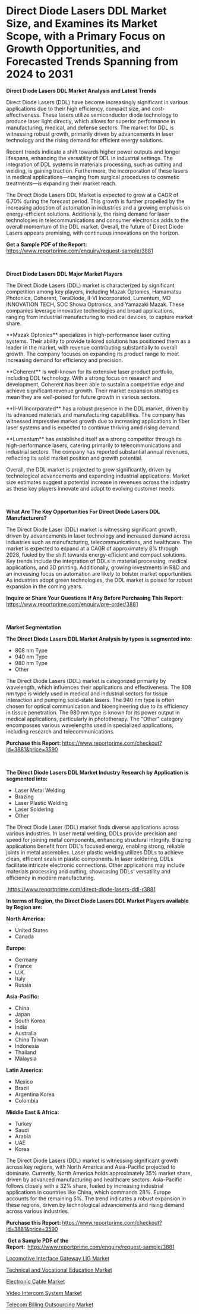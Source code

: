 <p><h1>Direct Diode Lasers DDL Market Size, and Examines its Market Scope, with a Primary Focus on Growth Opportunities, and Forecasted Trends Spanning from 2024 to 2031</h1></p><p><strong>Direct Diode Lasers DDL Market Analysis and Latest Trends</strong></p>
<p><p>Direct Diode Lasers (DDL) have become increasingly significant in various applications due to their high efficiency, compact size, and cost-effectiveness. These lasers utilize semiconductor diode technology to produce laser light directly, which allows for superior performance in manufacturing, medical, and defense sectors. The market for DDL is witnessing robust growth, primarily driven by advancements in laser technology and the rising demand for efficient energy solutions.</p><p>Recent trends indicate a shift towards higher power outputs and longer lifespans, enhancing the versatility of DDL in industrial settings. The integration of DDL systems in materials processing, such as cutting and welding, is gaining traction. Furthermore, the incorporation of these lasers in medical applications—ranging from surgical procedures to cosmetic treatments—is expanding their market reach.</p><p>The Direct Diode Lasers DDL Market is expected to grow at a CAGR of 6.70% during the forecast period. This growth is further propelled by the increasing adoption of automation in industries and a growing emphasis on energy-efficient solutions. Additionally, the rising demand for laser technologies in telecommunications and consumer electronics adds to the overall momentum of the DDL market. Overall, the future of Direct Diode Lasers appears promising, with continuous innovations on the horizon.</p></p>
<p><strong>Get a Sample PDF of the Report:&nbsp;</strong> <a href="https://www.reportprime.com/enquiry/request-sample/3881?utm_campaign=1091&utm_medium=2&utm_source=Github&utm_content=ia&utm_term=15112024&utm_id=direct-diode-lasers-ddl">https://www.reportprime.com/enquiry/request-sample/3881</a></p>
<p>&nbsp;</p>
<p><strong>Direct Diode Lasers DDL Major Market Players</strong></p>
<p><p>The Direct Diode Lasers (DDL) market is characterized by significant competition among key players, including Mazak Optonics, Hamamatsu Photonics, Coherent, TeraDiode, II-VI Incorporated, Lumentum, MD INNOVATION TECH, SOC Showa Optronics, and Yamazaki Mazak. These companies leverage innovative technologies and broad applications, ranging from industrial manufacturing to medical devices, to capture market share.</p><p>**Mazak Optonics** specializes in high-performance laser cutting systems. Their ability to provide tailored solutions has positioned them as a leader in the market, with revenue contributing substantially to overall growth. The company focuses on expanding its product range to meet increasing demand for efficiency and precision.</p><p>**Coherent** is well-known for its extensive laser product portfolio, including DDL technology. With a strong focus on research and development, Coherent has been able to sustain a competitive edge and achieve significant revenue growth. Their market expansion strategies mean they are well-poised for future growth in various sectors.</p><p>**II-VI Incorporated** has a robust presence in the DDL market, driven by its advanced materials and manufacturing capabilities. The company has witnessed impressive market growth due to increasing applications in fiber laser systems and is expected to continue thriving amid rising demand.</p><p>**Lumentum** has established itself as a strong competitor through its high-performance lasers, catering primarily to telecommunications and industrial sectors. The company has reported substantial annual revenues, reflecting its solid market position and growth potential.</p><p>Overall, the DDL market is projected to grow significantly, driven by technological advancements and expanding industrial applications. Market size estimates suggest a potential increase in revenues across the industry as these key players innovate and adapt to evolving customer needs.</p></p>
<p>&nbsp;</p>
<p><strong>What Are The Key Opportunities For Direct Diode Lasers DDL Manufacturers?</strong></p>
<p><p>The Direct Diode Laser (DDL) market is witnessing significant growth, driven by advancements in laser technology and increased demand across industries such as manufacturing, telecommunications, and healthcare. The market is expected to expand at a CAGR of approximately 8% through 2028, fueled by the shift towards energy-efficient and compact solutions. Key trends include the integration of DDLs in material processing, medical applications, and 3D printing. Additionally, growing investments in R&D and an increasing focus on automation are likely to bolster market opportunities. As industries adopt green technologies, the DDL market is poised for robust expansion in the coming years.</p></p>
<p><strong>Inquire or Share Your Questions If Any Before Purchasing This Report:</strong> <a href="https://www.reportprime.com/enquiry/pre-order/3881?utm_campaign=1091&utm_medium=2&utm_source=Github&utm_content=ia&utm_term=15112024&utm_id=direct-diode-lasers-ddl">https://www.reportprime.com/enquiry/pre-order/3881</a></p>
<p>&nbsp;</p>
<p><strong>Market Segmentation</strong></p>
<p><strong>The Direct Diode Lasers DDL Market Analysis by types is segmented into:</strong></p>
<p><ul><li>808 nm Type</li><li>940 nm Type</li><li>980 nm Type</li><li>Other</li></ul></p>
<p><p>The Direct Diode Lasers (DDL) market is categorized primarily by wavelength, which influences their applications and effectiveness. The 808 nm type is widely used in medical and industrial sectors for tissue interaction and pumping solid-state lasers. The 940 nm type is often chosen for optical communication and bioengineering due to its efficiency in tissue penetration. The 980 nm type is known for its power output in medical applications, particularly in phototherapy. The "Other" category encompasses various wavelengths used in specialized applications, including research and telecommunications.</p></p>
<p><strong>Purchase this Report:&nbsp;</strong><a href="https://www.reportprime.com/checkout?id=3881&price=3590&utm_campaign=1091&utm_medium=2&utm_source=Github&utm_content=ia&utm_term=15112024&utm_id=direct-diode-lasers-ddl">https://www.reportprime.com/checkout?id=3881&price=3590</a></p>
<p>&nbsp;</p>
<p><strong>The Direct Diode Lasers DDL Market Industry Research by Application is segmented into:</strong></p>
<p><ul><li>Laser Metal Welding</li><li>Brazing</li><li>Laser Plastic Welding</li><li>Laser Soldering</li><li>Other</li></ul></p>
<p><p>The Direct Diode Laser (DDL) market finds diverse applications across various industries. In laser metal welding, DDLs provide precision and speed for joining metal components, enhancing structural integrity. Brazing applications benefit from DDL's focused energy, enabling strong, reliable joints in metal assemblies. Laser plastic welding utilizes DDLs to achieve clean, efficient seals in plastic components. In laser soldering, DDLs facilitate intricate electronic connections. Other applications may include materials processing and cutting, showcasing DDLs' versatility and efficiency in modern manufacturing.</p></p>
<p><a href="https://www.reportprime.com/direct-diode-lasers-ddl-r3881?utm_campaign=1091&utm_medium=2&utm_source=Github&utm_content=ia&utm_term=15112024&utm_id=direct-diode-lasers-ddl">&nbsp;https://www.reportprime.com/direct-diode-lasers-ddl-r3881</a></p>
<p><strong>In terms of Region, the Direct Diode Lasers DDL Market Players available by Region are:</strong></p>
<p>
    <p> <strong> North America: </strong>
        <ul>
            <li>United States</li>
            <li>Canada</li>
        </ul>
        </p> 
    <p> <strong> Europe: </strong>
        <ul>
            <li>Germany</li>
            <li>France</li>
            <li>U.K.</li>
            <li>Italy</li>
            <li>Russia</li>
        </ul>
        </p> 
    <p> <strong> Asia-Pacific: </strong>
        <ul>
            <li>China</li>
            <li>Japan</li>
            <li>South Korea</li>
            <li>India</li>
            <li>Australia</li>
            <li>China Taiwan</li>
            <li>Indonesia</li>
            <li>Thailand</li>
            <li>Malaysia</li>
        </ul>
        </p> 
    <p> <strong> Latin America: </strong>
        <ul>
            <li>Mexico</li>
            <li>Brazil</li>
            <li>Argentina Korea</li>
            <li>Colombia</li>
        </ul>
        </p> 
    <p> <strong> Middle East & Africa: </strong>
        <ul>
            <li>Turkey</li>
            <li>Saudi</li>
            <li>Arabia</li>
            <li>UAE</li>
            <li>Korea</li>
        </ul>
    </p>
    </p>
<p><p>The Direct Diode Lasers (DDL) market is witnessing significant growth across key regions, with North America and Asia-Pacific projected to dominate. Currently, North America holds approximately 35% market share, driven by advanced manufacturing and healthcare sectors. Asia-Pacific follows closely with a 32% share, fueled by increasing industrial applications in countries like China, which commands 28%. Europe accounts for the remaining 5%. The trend indicates a robust expansion in these regions, driven by technological advancements and rising demand across various industries.</p></p>
<p><strong>Purchase this Report: </strong><a href="https://www.reportprime.com/checkout?id=3881&price=3590&utm_campaign=1091&utm_medium=2&utm_source=Github&utm_content=ia&utm_term=15112024&utm_id=direct-diode-lasers-ddl">https://www.reportprime.com/checkout?id=3881&price=3590</a></p>
<p>&nbsp;<strong>Get a Sample PDF of the Report:&nbsp;&nbsp;</strong><a href="https://www.reportprime.com/enquiry/request-sample/3881?utm_campaign=1091&utm_medium=2&utm_source=Github&utm_content=ia&utm_term=15112024&utm_id=direct-diode-lasers-ddl">https://www.reportprime.com/enquiry/request-sample/3881</a></p>
<p><strong></strong></p>
<p><p><a href="https://github.com/MariaWashington76/Market-Research-Report-List-1/blob/main/locomotive-interface-gateway-lig-market.md?utm_campaign=1091&utm_medium=2&utm_source=Github&utm_content=ia&utm_term=15112024&utm_id=direct-diode-lasers-ddl">Locomotive Interface Gateway LIG Market</a></p><p><a href="https://issuu.com/reportprime-2/docs/technical-and-vocational-education-_137087dfeb2025?utm_campaign=1091&utm_medium=2&utm_source=Github&utm_content=ia&utm_term=15112024&utm_id=direct-diode-lasers-ddl">Technical and Vocational Education Market</a></p><p><a href="https://www.linkedin.com/pulse/insights-electronic-cable-market-size-which-expanding-54-cagr-cggtf?utm_campaign=1091&utm_medium=2&utm_source=Github&utm_content=ia&utm_term=15112024&utm_id=direct-diode-lasers-ddl">Electronic Cable Market</a></p><p><a href="https://www.linkedin.com/pulse/video-intercom-system-market-report-product-type-end-use-application-68k5f?utm_campaign=1091&utm_medium=2&utm_source=Github&utm_content=ia&utm_term=15112024&utm_id=direct-diode-lasers-ddl">Video Intercom System Market</a></p><p><a href="https://issuu.com/reportprime-2/docs/telecom-billing-outsourcing-market-_923caceaf4255b?utm_campaign=1091&utm_medium=2&utm_source=Github&utm_content=ia&utm_term=15112024&utm_id=direct-diode-lasers-ddl">Telecom Billing Outsourcing Market</a></p></p>